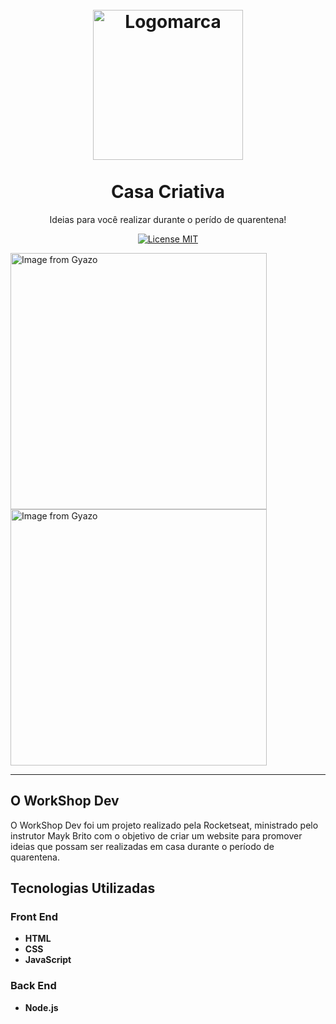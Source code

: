 <h1 align="center">
<br>
  <img src="https://i.imgur.com/27pdZLL.png" alt="Logomarca" width="240">
<br>
<br>
Casa Criativa
</h1>

<p align="center">Ideias para você realizar durante o perído de quarentena!</p>

<p align="center">
  <a href="https://opensource.org/licenses/MIT">
    <img src="https://img.shields.io/badge/License-MIT-blue.svg" alt="License MIT">
  </a>
</p>

<div>
  <a href="https://gyazo.com/0c3d41970c926353f1141a6733cf785c"><img src="https://i.gyazo.com/0c3d41970c926353f1141a6733cf785c.gif" alt="Image from Gyazo" width="410"/></a>
  <a href="https://gyazo.com/9a15df6d59f13efa27add26d777423ae"><img src="https://i.gyazo.com/9a15df6d59f13efa27add26d777423ae.gif" alt="Image from Gyazo" width="410"/></a>
</div>

<hr />

## O WorkShop Dev

O WorkShop Dev foi um projeto realizado pela Rocketseat, ministrado pelo instrutor Mayk Brito com o objetivo de criar um website para promover ideias que possam ser realizadas em casa durante o período de quarentena.

## Tecnologias Utilizadas

### Front End

* **HTML** 
* **CSS** 
* **JavaScript**

### Back End

* **Node.js** 
